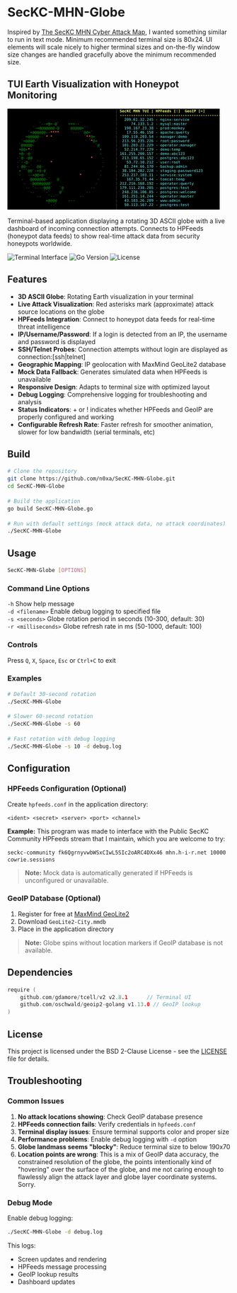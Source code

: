 # SecKC-MHN-Globe

Inspired by [The SecKC MHN Cyber Attack Map](https://mhn.h-i-r.net/dash), I wanted something similar to run in text mode. Minimum recommended terminal size is 80x24. UI elements will scale nicely to higher terminal sizes and on-the-fly window size changes are handled gracefully above the minimum recommended size.

## TUI Earth Visualization with Honeypot Monitoring
![SecKC-MHN-Globe Animation](animation.gif)

Terminal-based application displaying a rotating 3D ASCII globe with a live dashboard of incoming connection attempts. Connects to HPFeeds (honeypot data feeds) to show real-time attack data from security honeypots worldwide. 

![Terminal Interface](https://img.shields.io/badge/Interface-Terminal%20TUI-green)
![Go Version](https://img.shields.io/badge/Go-1.24.5-blue)
![License](https://img.shields.io/badge/License-BSD%202--Clause-blue)

## Features

- **3D ASCII Globe**: Rotating Earth visualization in your terminal
- **Live Attack Visualization**: Red asterisks mark (approximate) attack source locations on the globe
- **HPFeeds Integration**: Connect to honeypot data feeds for real-time threat intelligence
- **IP/Username/Password**: If a login is detected from an IP, the username and password is displayed
- **SSH/Telnet Probes**: Connection attempts without login are displayed as connection:[ssh|telnet]
- **Geographic Mapping**: IP geolocation with MaxMind GeoLite2 database
- **Mock Data Fallback**: Generates simulated data when HPFeeds is unavailable
- **Responsive Design**: Adapts to terminal size with optimized layout
- **Debug Logging**: Comprehensive logging for troubleshooting and analysis
- **Status Indicators**: + or ! indicates whether HPFeeds and GeoIP are properly configured and working
- **Configurable Refresh Rate**: Faster refresh for smoother animation, slower for low bandwidth (serial terminals, etc)

## Build

```bash
# Clone the repository
git clone https://github.com/n0xa/SecKC-MHN-Globe.git
cd SecKC-MHN-Globe

# Build the application
go build SecKC-MHN-Globe.go

# Run with default settings (mock attack data, no attack coordinates)
./SecKC-MHN-Globe
```

## Usage

```bash
SecKC-MHN-Globe [OPTIONS]
```

### Command Line Options

 `-h`  Show help message   
 `-d <filename>`  Enable debug logging to specified file   
 `-s <seconds>`  Globe rotation period in seconds (10-300, default: 30)   
 `-r <milliseconds>` Globe refresh rate in ms (50-1000, default: 100)

### Controls

Press `Q`, `X`, `Space`, `Esc` or `Ctrl+C` to exit

### Examples

```bash
# Default 30-second rotation
./SecKC-MHN-Globe

# Slower 60-second rotation
./SecKC-MHN-Globe -s 60

# Fast rotation with debug logging
./SecKC-MHN-Globe -s 10 -d debug.log
```

## Configuration

### HPFeeds Configuration (Optional)

Create `hpfeeds.conf` in the application directory:

```
<ident> <secret> <server> <port> <channel>
```

**Example:**
This program was made to interface with the Public SecKC Community HPFeeds stream that I maintain, which you are welcome to try:
```
seckc-community fk6QgrnyvwbWSxCIwL5SIc2oARC4DXx46 mhn.h-i-r.net 10000 cowrie.sessions
```

> **Note:** Mock data is automatically generated if HPFeeds is unconfigured or unavailable.

### GeoIP Database (Optional)

1. Register for free at [MaxMind GeoLite2](https://www.maxmind.com/en/geolite2/signup)
2. Download `GeoLite2-City.mmdb`
3. Place in the application directory

> **Note:** Globe spins without location markers if GeoIP database is not available.

## Dependencies

```go
require (
    github.com/gdamore/tcell/v2 v2.8.1      // Terminal UI
    github.com/oschwald/geoip2-golang v1.13.0 // GeoIP lookup
)
```

## License

This project is licensed under the BSD 2-Clause License - see the [LICENSE](LICENSE) file for details.

## Troubleshooting

### Common Issues

1. **No attack locations showing**: Check GeoIP database presence
2. **HPFeeds connection fails**: Verify credentials in `hpfeeds.conf`
3. **Terminal display issues**: Ensure terminal supports color and proper size
4. **Performance problems**: Enable debug logging with `-d` option
5. **Globe landmass seems "blocky"**: Reduce terminal size to below 190x70
6. **Location points are wrong**: This is a mix of GeoIP data accuracy, the constrained resolution of the globe, the points intentionally kind of "hovering" over the surface of the globe, and me not caring enough to flawlessly align the attack layer and globe layer coordinate systems. Sorry.

### Debug Mode

Enable debug logging:
```bash
./SecKC-MHN-Globe -d debug.log
```

This logs:
- Screen updates and rendering
- HPFeeds message processing
- GeoIP lookup results
- Dashboard updates
